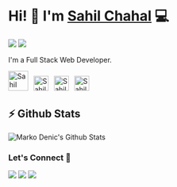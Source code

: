 # Hi! 👋 I'm [Sahil Chahal](https://twitter.com/devsahilchahal) 💻

[![](https://komarev.com/ghpvc/?username=dev-chahal&color=blue&label=Profile%20Views)](https://github.com/dev-chahal/dev-chahal)
[![](https://img.shields.io/github/followers/dev-chahal?label=GitHub%20Followers)](https://github.com/dev-chahal)

I'm a Full Stack Web Developer.

<!-- Socials -->
<a href="https://twitter.com/devsahilchahal"><img src="https://cdn.worldvectorlogo.com/logos/twitter-6.svg" title="Twitter" alt="Sahil Chahal Twitter profile" width="40"/></a>
&ensp;<a href="https://www.linkedin.com/in/sahil-chahal-2729b7217/"><img src="https://cdn.worldvectorlogo.com/logos/linkedin-icon-2.svg" title="Linkedin" alt="Sahil Chahal Linkedin account" width="30"/></a>
&ensp;<a href="https://www.instagram.com/__chahal_01"><img src="https://cdn.worldvectorlogo.com/logos/instagram-5.svg" title="Instagram" alt="Sahil Chahal Instagram profile" width="30"/></a>
&ensp;<a href="https://github.com/dev-chahal"><img src="https://cdn.worldvectorlogo.com/logos/github-icon-1.svg" title="GitHub" alt="Sahil Chahal GitHub profile" width="30"/></a>
<br>

## ⚡ Github Stats

![Marko Denic's Github Stats](https://github-readme-stats.vercel.app/api?username=dev-chahal&theme=dark)

### Let's Connect 🔗

[![](https://img.shields.io/badge/linkedin-%230077B5.svg?&style=for-the-badge&logo=linkedin&logoColor=white0e76a8)](https://www.linkedin.com/in/sahil-chahal-2729b7217/)
[![](https://img.shields.io/badge/twitter-%230077B5.svg?&style=for-the-badge&logo=twitter&logoColor=white&color=00acee)](https://twitter.com/devsahilchahal) 
[![](https://img.shields.io/badge/instagram-%230077B5.svg?&style=for-the-badge&logo=instagram&logoColor=white&color=8a3ab9)](https://www.instagram.com/__chahal_01/)
